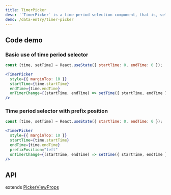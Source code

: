 ```yaml
---
title: TimerPicker
desc: '`TimerPicker` is a time period selection component, that is, select the start time and end time.'
demo: /data-entry/timer-picker
---
```


## Code demo

### Basic use of time period selector

```jsx
const [time, setTime] = React.useState({ startTime: 0, endTime: 0 });

<TimerPicker
  style={{ marginTop: 10 }}
  startTime={time.startTime}
  endTime={time.endTime}
  onTimerChange={(startTime, endTime) => setTime({ startTime, endTime })}
/>
```

### Time period selector with prefix position

```jsx
const [time, setTime] = React.useState({ startTime: 0, endTime: 0 });

<TimerPicker
  style={{ marginTop: 10 }}
  startTime={time.startTime}
  endTime={time.endTime}
  prefixPosition="left"
  onTimerChange={(startTime, endTime) => setTime({ startTime, endTime })}
/>
```

## API

extends [PickerViewProps](/en/docs/data-entry/picker-view#api)

<API name="TimerPickerProps" />

